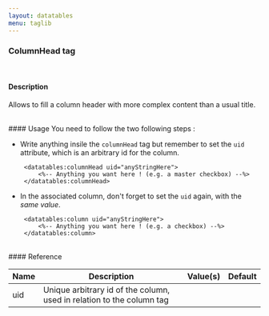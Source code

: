 ```yaml
---
layout: datatables
menu: taglib
---
```


### ColumnHead tag
<br />

#### Description
Allows to fill a column header with more complex content than a usual title.

<br />
#### Usage
You need to follow the two following steps :

 * Write anything insile the `columnHead` tag but remember to set the `uid` attribute, which is an arbitrary id for the column. 

    	<datatables:columnHead uid="anyStringHere">
    		<%-- Anything you want here ! (e.g. a master checkbox) --%>
    	</datatables:columnHead>


 * In the associated column, don\'t forget to set the <code>uid</code> again, with the *same value*.

    	<datatables:column uid="anyStringHere">
	    	<%-- Anything you want here ! (e.g. a checkbox) --%>
	    </datatables:column>

    
<br />
#### Reference

<table id="tableReference" class="table table-striped table-bordered">
  <thead>
    <tr>
      <th>Name</th>
      <th>Description</th>
      <th>Value(s)</th>
      <th>Default</th>
    </tr>
  </thead>
  <tbody>
  <tr>
    <td>uid</td>
    <td>Unique arbitrary id of the column, used in relation to the column tag</td>
    <td></td>
    <td></td>
  </tr>
  </tbody>
</table>

<link rel="stylesheet" href="//ajax.aspnetcdn.com/ajax/jquery.dataTables/1.9.4/css/jquery.dataTables.css" />
<script src="http://ajax.aspnetcdn.com/ajax/jquery.dataTables/1.9.4/jquery.dataTables.min.js">
</script>
<script src="/assets/js/site_reference.js">
</script>